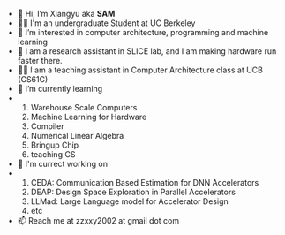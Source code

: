 - 👋 Hi, I’m Xiangyu aka **SAM**
- 🧑‍🎓 I'm an undergraduate Student at UC Berkeley
- 👀 I’m interested in computer architecture, programming and machine learning
- 💪 I am a research assistant in SLICE lab, and I am making hardware run faster there.
- 🧑‍🏫 I am a teaching assistant in Computer Architecture class at UCB (CS61C)
- 🌱 I’m currently learning
-   1. Warehouse Scale Computers
    2. Machine Learning for Hardware
    3. Compiler
    4. Numerical Linear Algebra
    5. Bringup Chip
    6. teaching CS
- 🔨 I'm currect working on
-   1. CEDA: Communication Based Estimation for DNN Accelerators
    2. DEAP: Design Space Exploration in Parallel Accelerators
    3. LLMad: Large Language model for Accelerator Design
    4. etc
- 📫 Reach me at zzxxy2002 at gmail dot com

<!---
zzxxy2002/zzxxy2002 is a ✨ special ✨ repository because its `README.md` (this file) appears on your GitHub profile.
You can click the Preview link to take a look at your changes.
--->
